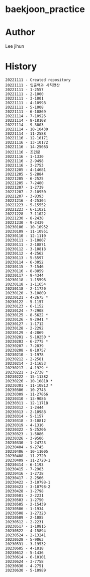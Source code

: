 # baekjoon_practice
 

# Author
Lee jihun


# History
    20221111 - Created repository 
    20221111 - 입출력과 사칙연산
    20221111 - 1-2557
    20221111 - 2-1000
    20221111 - 3-1001
    20221111 - 4-10998
    20221111 - 5-1008
    20221111 - 6-10869
    20221114 - 7-10926
    20221114 - 8-18108
    20221114 - 9-3003
    20221114 - 10-10430
    20221114 - 11-2588
    20221116 - 12-10171
    20221116 - 13-10172
    20221116 - 14-25083
    20221116 - 조건문
    20221116 - 1-1330
    20221116 - 2-9498
    20221116 - 3-2753
    20221205 - 4-14681
    20221205 - 5-2884
    20221205 - 6-2525
    20221205 - 7-2480
    20221207 - 1-2739
    20221207 - 2-10950
    20221207 - 3-8393
    20221216 - 4-25304
    20221223 - 5-15552
    20221223 - 6-11021
    20221228 - 7-11022
    20221230 - 8-2438
    20221230 - 9-2439
    20230106 - 10-10952
    20230109 - 11-10951
    20230110 - 12-1110
    20230111 - 1-10807
    20230111 - 2-10871
    20230112 - 3-10818 
    20230112 - 4-2562
    20230113 - 5-5597
    20230114 - 6-3052
    20230115 - 7-1546
    20230116 - 8-8859
    20230117 - 9-4344
    20230118 - 1-15596
    20230118 - 1-11654
    20230118 - 2-11720
    20230120 - 3-10809
    20230121 - 4-2675 *
    20230122 - 5-1157
    20230123 - 6-1152
    20230124 - 7-2908
    20230125 - 8-5622 *
    20230126 - 9-2941 *
    20230127 - 1-1712
    20230128 - 2-2292
    20230129 - 4-2869
    20230201 - 5-10250 *
    20230203 - 6-2775 *
    20230207 - 7-2839
    20230208 - 8-10757
    20230210 - 1-1978
    20230212 - 2-2581
    20230214 - 3-11653
    20230217 - 4-1929 *
    20230221 - 1-2738 *
    20230222 - 15-11382
    20230226 - 10-10810 *
    20230301 - 11-10813 *
    20230306 - 10-2743
    20230309 - 11-27866
    20230310 - 13-9086
    20230311 - 12-11718
    20230312 - 1-2444
    20230313 - 2-10988
    20230314 - 5-1157
    20230318 - 3-10812
    20230319 - 4-1316
    20230322 - 5-25206
    20230323 - 1-5086
    20230326 - 3-9506
    20230330 - 1-24723
    20230404 - 9-2745
    20230406 - 10-11005
    20230408 - 11-2720
    20230409 - 11-2720-1
    20230414 - 6-1193
    20230415 - 7-2903
    20230416 - 1-2738
    20230417 - 2-2566
    20230422 - 3-10798-1
    20230423 - 3-10798-2
    20230428 - 1-2798
    20230501 - 2-2231
    20230503 - 1-2750
    20230505 - 2-15439
    20230506 - 1-1934
    20230508 - 1-27323
    20230509 - 2-1085
    20230512 - 2-2231
    20230517 - 1-10815
    20230522 - 4-15894
    20230524 - 2-13241
    20230528 - 5-9063
    20230531 - 3-19532
    20230605 - 4-1018
    20230612 - 5-1436
    20230614 - 6-10101
    20230624 - 3-7758
    20230630 - 4-2751
    20230630 - 5-10989
